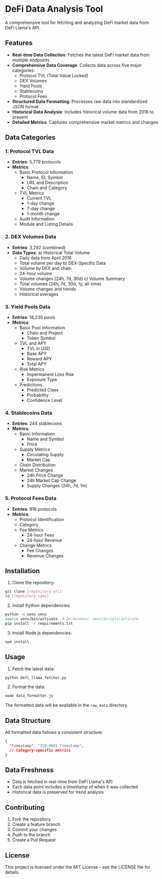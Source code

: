 # DeFi Data Analysis Tool

A comprehensive tool for fetching and analyzing DeFi market data from DeFi Llama's API.

## Features

- **Real-time Data Collection**: Fetches the latest DeFi market data from multiple endpoints
- **Comprehensive Data Coverage**: Collects data across five major categories:
  - Protocol TVL (Total Value Locked)
  - DEX Volumes
  - Yield Pools
  - Stablecoins
  - Protocol Fees
- **Structured Data Formatting**: Processes raw data into standardized JSON format
- **Historical Data Analysis**: Includes historical volume data from 2016 to present
- **Detailed Metrics**: Captures comprehensive market metrics and changes

## Data Categories

### 1. Protocol TVL Data
- **Entries**: 5,779 protocols
- **Metrics**:
  - Basic Protocol Information
    - Name, ID, Symbol
    - URL and Description
    - Chain and Category
  - TVL Metrics
    - Current TVL
    - 1-day change
    - 7-day change
    - 1-month change
  - Audit Information
  - Module and Listing Details

### 2. DEX Volumes Data
- **Entries**: 3,292 (combined)
- **Data Types**:
  a) Historical Total Volume
     - Daily data from April 2016
     - Total volume per day
  b) DEX-Specific Data
     - Volume by DEX and chain
     - 24-hour volume
     - Volume changes (24h, 7d, 30d)
  c) Volume Summary
     - Total volumes (24h, 7d, 30d, 1y, all-time)
     - Volume changes and trends
     - Historical averages

### 3. Yield Pools Data
- **Entries**: 18,230 pools
- **Metrics**:
  - Basic Pool Information
    - Chain and Project
    - Token Symbol
  - TVL and APY
    - TVL in USD
    - Base APY
    - Reward APY
    - Total APY
  - Risk Metrics
    - Impermanent Loss Risk
    - Exposure Type
  - Predictions
    - Predicted Class
    - Probability
    - Confidence Level

### 4. Stablecoins Data
- **Entries**: 244 stablecoins
- **Metrics**:
  - Basic Information
    - Name and Symbol
    - Price
  - Supply Metrics
    - Circulating Supply
    - Market Cap
  - Chain Distribution
  - Market Changes
    - 24h Price Change
    - 24h Market Cap Change
    - Supply Changes (24h, 7d, 1m)

### 5. Protocol Fees Data
- **Entries**: 918 protocols
- **Metrics**:
  - Protocol Identification
  - Category
  - Fee Metrics
    - 24-hour Fees
    - 24-hour Revenue
  - Change Metrics
    - Fee Changes
    - Revenue Changes

## Installation

1. Clone the repository:
```bash
git clone [repository-url]
cd [repository-name]
```

2. Install Python dependencies:
```bash
python -m venv venv
source venv/bin/activate  # On Windows: venv\Scripts\activate
pip install -r requirements.txt
```

3. Install Node.js dependencies:
```bash
npm install
```

## Usage

1. Fetch the latest data:
```bash
python defi_llama_fetcher.py
```

2. Format the data:
```bash
node data_formatter.js
```

The formatted data will be available in the `raw_data` directory.

## Data Structure

All formatted data follows a consistent structure:
```json
{
  "timestamp": "ISO-8601 timestamp",
  // Category-specific metrics
}
```

## Data Freshness

- Data is fetched in real-time from DeFi Llama's API
- Each data point includes a timestamp of when it was collected
- Historical data is preserved for trend analysis

## Contributing

1. Fork the repository
2. Create a feature branch
3. Commit your changes
4. Push to the branch
5. Create a Pull Request

## License

This project is licensed under the MIT License - see the LICENSE file for details. 